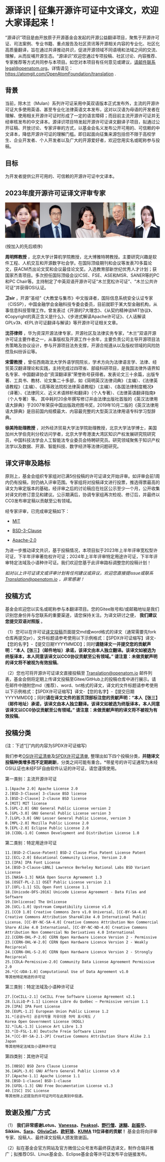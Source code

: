 # 源译识 | 征集开源许可证中文译文，欢迎大家译起来！

“源译识”项目是由开放原子开源基金会发起的开源公益翻译项目，聚焦于开源许可证、司法案例、专业书籍、重点报告及社区资讯等开源相关内容的专业化、社区化高质量翻译，旨在通过共译推动共识，促进开源领域不同语境和法域之间的交流、理解，从而反哺开源生态。“源译识”欢迎您通过专项投稿、社区讨论、内容推荐、专家推荐等方式共同参与本项目。如您对本项目有任何意见或建议，请邮件联系legal@openatom.org。详情请见：https://atomgit.com/OpenAtomFoundation/translation .

## 背景
当前，除木兰（Mulan）系列许可证采用中英双语版本正式发布外，主流的开源许可证大多使用英语、甚至专业化法律英语文本发布，这对以汉语为母语的开发者在理解、使用相关开源许可证时形成了一定的语言障碍；而目前主流开源许可证并无经审核发布的中文译本。源译识项目特发起开源许可证译文翻译子项目，拟通过公开征稿、开放讨论、专家评审的方式，以基金会名义发布公开可用的、可信赖的中文译本，降低开源许可证的理解门槛。即日起面向征集来源包括但不限于高校学生、企业开发者、个人开发者以及广大的开源爱好者，欢迎您用实名或昵称参与投稿。

## 目标
为开发者提供公开可用的、可信赖的开源许可证中文译本。

## 2023年度开源许可证译文评审专家

![输入图片说明](%E8%AF%91%E6%96%87%E8%AF%84%E5%AE%A1&%E5%AE%A1%E5%AE%9A%E7%A8%BF%20Review&Final%20texts/%E4%B8%93%E5%AE%B6%E8%AF%84%E5%AE%A1%E5%9B%A22023.png)

(按加入的先后顺序)

 **周明辉教授** ，北京大学计算机学院教授，北大博雅特聘教授。主要研究兴趣是软件工程、人机交互和开源数字社会学。在国际顶级期刊和会议等发表70多篇论文，获ACM杰出论文奖和会议最佳论文奖。入选教育部新世纪优秀人才计划；获国家杰青项目。多次担任国际顶级会议ICSE、FSE、ASE和MSR、SANER等的PC和PC Chair等。主持制定了中英双语开源许可证“木兰宽松许可证”、“木兰公共许可证”并获得OSI认证。

 **卫sir** ，开源“圣经”《大教堂与集市》中文版译者，国际信息系统安全认证专家（CISSP），中国金融学会金融科技专委会委员，目前就职于某大型金融机构，从事信息科技管理工作。曾发表过《开源的7大理念》、《从契约精神谈MIT协议》、《Copyright的真正含义是什么》、《步进式解读Apache许可证》、《人话解读GPLv3》、《EPL许可证翻译与解读》等开源许可证相关文章。

 **沈芬律师** ，华为资深开源法律专家，开源社区及法律实务专家，“木兰”双语开源许可证主要作者之一，从事版权及开源工作十余年，主要负责公司主导开源项目法务策略及协议设计，参与开源项目法务支撑，开源合规遵从以及版权领域的风险防控及纠纷诉讼等。

 **宋雷教授** ，曾任西南政法大学外语学院院长，学术方向为法律语言学、法律、经贸英汉翻译理论和实践，主持完成过四项省、部级科研项目，是我国法律外语界知名专家、中国翻译协会“资深翻译家”荣誉称号获得者。发表论文三十余篇，出版专著、工具书、教材、论文集二十多部，如《简明英汉法律词典》（主编）、《法律英语教程》（主编）、《高等政法院校法律英语教程》（主编）、《各国法律制度概况》（译著）、《法律同义、近义术语辨析和翻译》（个人专著）、《法律英语翻译指南》（个人专著）等。 其中耗时20余年撰写修订并由法律出版社首版的《英汉法律用语大辞典》于2007年荣获中国出版政府图书奖，2019年10月二版的《英汉法律用语大辞典》是目前国内规模最大、内容最完整的大型英汉法律用语专科学习型辞典。

 **徐美玲助理教授** ，对外经济贸易大学法学院助理教授，北京大学法学博士，美国加州大学伯克利分校访问学者，北京大学粤港澳大湾区知识产权发展研究院研究员，中国科技法学会人工智能法专业委员会特聘研究员。研究领域聚焦于知识产权法学以及数据、开源、智能科技、数字经济等法律问题研究。


## 译文评审及路标

原则上，基金会组织专家组对已满5份投稿的许可证译文开始评审。如评审会前1周内仍有投稿，则仍纳入评审范围。专家组将对投稿译文进行投票，推选得票最高的译文为审定版本的基础，经评审之后的讨论稿应在社区公示至少一个月，公开收集对译文的修订意见和建议。公示期满后，协调专家组再次检视、修订后，并最终以CC0发布审定稿以贡献至公有领域。

经专家评审，已完成审定稿如下：

- [MIT](https://gitee.com/OpenAtomFoundation/legal-license-translation/blob/master/%E8%AF%91%E6%96%87%E8%AF%84%E5%AE%A1&%E5%AE%A1%E5%AE%9A%E7%A8%BF/MIT%E7%BF%BB%E8%AF%91-%E8%AF%84%E5%AE%A1%E4%BC%9A%E5%AE%A1%E5%AE%9A%E7%A8%BF-20230115.md)

- [BSD-3-Clause](https://gitee.com/OpenAtomFoundation/legal-license-translation/blob/master/%E8%AF%91%E6%96%87%E8%AF%84%E5%AE%A1&%E5%AE%A1%E5%AE%9A%E7%A8%BF/BSD-3-clause%E7%BF%BB%E8%AF%91-%E8%AF%84%E5%AE%A1%E4%BC%9A%E5%AE%A1%E5%AE%9A%E7%A8%BF-20230115.md)

- [Apache-2.0](https://gitee.com/OpenAtomFoundation/legal-license-translation/blob/master/%E8%AF%91%E6%96%87%E8%AF%84%E5%AE%A1&%E5%AE%A1%E5%AE%9A%E7%A8%BF/Apache-2.0%E7%BF%BB%E8%AF%91-%E8%AF%84%E5%AE%A1%E4%BC%9A%E5%AE%A1%E5%AE%9A%E7%A8%BF-20230409.md)

为进一步推动译文共识，基于投稿情况，本项目拟于2023年上半年评审宽松型许可证，下半年评审著佐权许可证；2024年上半年评审特定用途许可证，下半年评审特定法域及小语种许可证。我们欢迎您基于此评审路标调整您的投稿计划！

_如对以上许可证译文或评审计划有任何建议或异议，欢迎您直接提issue或联系  Translation@openatom.io ，非常感谢！_ 


## 投稿方式

基金会欢迎您以实名或昵称参与本翻译项目。您的Gitee账号和/或邮箱地址是我们识别您身份并与您联系的重要渠道，请您保持关注。为译文研讨之便， **我们建议您提交双语对照版** 。

（1）您可以在许可证[译文投稿](http://gitee.com/OpenAtomFoundation/legal-license-translation/tree/master/%E8%AF%91%E6%96%87%E6%8A%95%E7%A8%BF)页面提交md或word格式的译文（通常需要先fork仓库再提交pr），文件标题请参考使用以下示例格式：【SPDX许可证缩写】译文-【您的名字】-【提交日期YYYYMMDD】；同时**请随译文一并提交您的贡献声明：“本人【张三】（邮件地址）承诺，该译文由本人独立翻译。该译文如被选为终版译本，本人同意该译文以CC0协议贡献至公有领域。” 请注意：未做贡献声明的译文将不被视为有效投稿**。

（2）您也可将开源许可证译文直接投稿至 Translation@openatom.io 邮件列表，基金会侧将定期上传译文投稿至Gitee/GitHub上的投稿仓库中进行展示。请在邮件中随附您md（推荐）、word、txt格式的译文，译文的文件标题请参考使用以下示例格式：【SPDX许可证缩写】译文-【您的名字】-【提交日期YYYYMMDD】；同时**请在译文文件的首页顶部标注您的贡献声明：“本人【张三】（邮件地址）承诺，该译文由本人独立翻译。该译文如被选为终版译本，本人同意该译文以CC0协议贡献至公有领域。” 请注意：未做贡献声明的译文将不被视为有效投稿**。


## 投稿分类
(注：下述“[]”内的内容为SPDX许可证缩写)


我们参考[OSI许可证清单](https://opensource.org/licenses/)及[SPDX许可证清单](https://spdx.org/licenses/), 整理出如下四个投稿分类，**并随译文投稿种类增多而不定期刷新**，分类之间可能有重合。*带星号的许可证通常为未经OSI认证也未经FSF自由软件认证的许可证，请您谨慎使用。

第一类别：主流开源许可证


```
1.[Apache 2.0] Apache License 2.0
2.[BSD-3-Clause] 3-clause BSD license
3.[BSD-2-Clause] 2-clause BSD license
4.[MIT] MIT license
5.[GPL-2.0] GNU General Public License version 2
6.[GPL-3.0] GNU General Public License version 3
7.[LGPL-3.0] GNU Lesser General Public License, version 3
8.[MPL-2.0] Mozilla Public License 2.0
9.[EPL-2.0] Eclipse Public License 2.0
10.[CDDL-1.0] Common Development and Distribution License 1.0

```

第二类别：特定用途许可证


```
11.[BSD-2-Clause-Patent] BSD-2 Clause Plus Patent License Patent
12.[ECL-2.0] Educational Community License, Version 2.0
13.[IPA] IPA Font License
14.[BSD-3-Clause-LBNL] Lawrence Berkeley National Labs BSD Variant License
15.[NASA-1.3] NASA Open Source Agreement 1.3
16.[OSET-PL-2.1] OSET Public License version 2.1
17.[OFL-1.1] SIL Open Font License 1.1
18.[Unicode-DFS-2016] Unicode License Agreement - Data Files and Software
19.[Unlicense] The Unlicense
20.[UCL-1.0] Upstream Compatibility License v1.0
21.[CC0 1.0] Creative Commons Zero v1.0 Universal、[CC-BY-SA-4.0] Creative Commons Attribution ShareAlike 4.0 International Public License、[CC-BY-NC-SA-4.0] Creative Commons Attribution Non Commercial Share Alike 4.0 International、[CC-BY-NC-ND-4.0] Creative Commons Attribution Non Commercial No Derivatives 4.0 International
22.[CERN-OHL-P-2.0] CERN Open Hardware Licence Version 2 - Permissive
23.[CERN-OHL-W-2.0] CERN Open Hardware Licence Version 2 - Weakly Reciprocal
24.[CERN-OHL-S-2.0] CERN Open Hardware Licence Version 2 - Strongly Reciprocal
25.[CDLA-Permissive-2.0] Community Data License Agreement Permissive 2.0
26.*[C-UDA-1.0] Computational Use of Data Agreement v1.0
等其他特定用途的许可证

```

第三类别：特定法域及小语种许可证


```
27.[CeCILL-2.1] CeCILL Free Software License Agreement v2.1
28.[LiLiQ-P-1.1] Licence Libre du Québec – Permissive version 1.1
29.[IPA] IPA Font License
30.[EUPL-1.2] European Union Public License 1.2
31.*[공공누리] 공공저작물 자유이용 허락 표시제도 / Korea Open Government License (KOGL)
32.*[LAL-1.3] Licence Art Libre 1.3
33.*[D-FSL-1.0] Deutsche Freie Software Lizenz
34.*[CC-BY-SA-2.1-JP] Creative Commons Attribution Share Alike 2.1 Japan
等其他特定法域及小语种许可证

```


第四类别：其他许可证

```
35.[0BSD] BSD Zero Clause License
36.[AGPL-3.0] GNU Affero General Public License v3.0
37.[Apache-1.1] Apache License 1.1
38.[BSD-1-clause] BSD-1-clause
39.[GFDL-1.3] GNU Free Documentation License v1.3
40.[ISC] ISC License
等其他除上述提及的许可证均可在此类别中投递。

```



## 致谢及推广方式
（1） **我们非常感谢Lotus、[Vanessa](http://gitee.com/vanessaguo)、[Peaksol](http://gitee.com/peaksol)、[野行僧](http://gitee.com/gzkoala)、[迷糊](http://gitee.com/xriqc)、[赵振华](http://gitee.com/richzhao409)、Sikkim、[Sara](http://gitee.com/zhang-glas)、[OliviaCat](https://gitee.com/oliviacat)、[欧轩琦](https://gitee.com/ouxuanqi)、[KUMA](https://gitee.com/xue-yangjie) 11位译者的贡献！** 基金会将向评审专家、投稿人、最终译文投稿人颁发致谢函。

（2）拟在基金会官方网站及官方微信公众号发布最终获选译文，制作合辑并推广；拟推荐OSI、Linux基金会、Eclipse基金会等许可证发布平台链接发布。